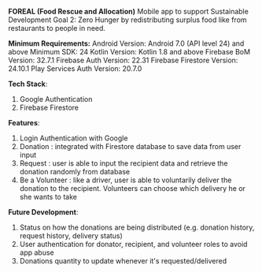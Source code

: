 **FOREAL (Food Rescue and Allocation)**
	Mobile app to support Sustainable Development Goal 2: Zero Hunger by redistributing surplus food like from restaurants to people in need.

**Minimum Requirements:**
	Android Version: Android 7.0 (API level 24) and above
	Minimum SDK: 24
	Kotlin Version: Kotlin 1.8 and above
	Firebase BoM Version: 32.7.1
	Firebase Auth Version: 22.31
	Firebase Firestore Version: 24.10.1
	Play Services Auth Version: 20.7.0

**Tech Stack**:
1. Google Authentication
2. Firebase Firestore

**Features**:
1. Login Authentication with Google
2. Donation        : integrated with Firestore database to save data from user input
3. Request         : user is able to input the recipient data and retrieve the donation randomly from database
4. Be a Volunteer  : like a driver, user is able to voluntarily deliver the donation to the recipient. Volunteers can choose which delivery he or she wants to take

**Future Development**:
1. Status on how the donations are being distributed (e.g. donation history, request history, delivery status)
2. User authentication for donator, recipient, and volunteer roles to avoid app abuse
3. Donations quantity to update whenever it's requested/delivered
